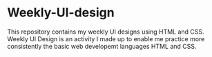 # Weekly-UI-design
This repository contains my weekly UI designs using HTML and CSS. Weekly UI Design is an activity I made up to enable me practice more consistently the basic web developemt languages HTML and CSS.
